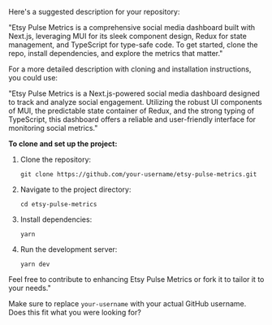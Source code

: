 Here's a suggested description for your repository:

"Etsy Pulse Metrics is a comprehensive social media dashboard built with Next.js, leveraging MUI for its sleek component design, Redux for state management, and TypeScript for type-safe code. To get started, clone the repo, install dependencies, and explore the metrics that matter."

For a more detailed description with cloning and installation instructions, you could use:

"Etsy Pulse Metrics is a Next.js-powered social media dashboard designed to track and analyze social engagement. Utilizing the robust UI components of MUI, the predictable state container of Redux, and the strong typing of TypeScript, this dashboard offers a reliable and user-friendly interface for monitoring social metrics."

**To clone and set up the project:**
1. Clone the repository:
   ```
   git clone https://github.com/your-username/etsy-pulse-metrics.git
   ```
2. Navigate to the project directory:
   ```
   cd etsy-pulse-metrics
   ```
3. Install dependencies:
   ```
   yarn
   ```
4. Run the development server:
   ```
   yarn dev
   ```

Feel free to contribute to enhancing Etsy Pulse Metrics or fork it to tailor it to your needs."

Make sure to replace `your-username` with your actual GitHub username. Does this fit what you were looking for?